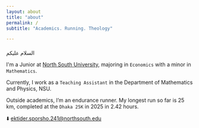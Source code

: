 ```yaml
---
layout: about
title: "about"
permalink: /
subtitle: "Academics. Running. Theology"

---
```


<br style="line-height:0.5;">
السلام عليكم


I'm a Junior at [North South University](https://www.northsouth.edu/), majoring in `Economics` with a minor in `Mathematics`.

Currently, I work as a `Teaching Assistant` in the Department of Mathematics and Physics, NSU.

Outside academics, I’m an endurance runner. My longest run so far is 25 km, completed at the `Dhaka 25K` in 2025 in 2.42 hours.

⬇️ ektider.sporsho.241@northsouth.edu
